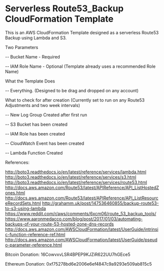 # Serverless Route53_Backup CloudFormation Template

This is an AWS CloudFormation Template designed as a serverless Route53 Backup using Lambda and S3.<p>

Two Parameters
     <p>
     -- Bucket Name - Required<p>
     -- IAM Role Name - Optional (Template already uses a recommended Role Name)<p>
What the Template Does<p>
     -- Everything. (Designed to be drag and dropped on any account)<p>
What to check for after creation  (Currently set to run on any Route53 Adjustments and two week intervals)<p>
     -- New Log Group Created after first run <p>
     -- S3 Bucket has been created <p>
     -- IAM Role has been created <p>
     -- CloudWatch Event has been created <p>
     -- Lambda Function Created <p>

References: <p>
http://boto3.readthedocs.io/en/latest/reference/services/lambda.html
http://boto3.readthedocs.io/en/latest/reference/services/s3.html
http://boto3.readthedocs.io/en/latest/reference/services/route53.html
http://docs.aws.amazon.com/Route53/latest/APIReference/API_ListHostedZones.html
http://docs.aws.amazon.com/Route53/latest/APIReference/API_ListResourceRecordSets.html
http://grahamm.uk/post/147536460855/backup-route53-to-s3-using-lambda
https://www.reddit.com/r/aws/comments/6xcm06/route_53_backup_tools/
https://www.aaronmedacco.com/blog/post/2017/01/03/automating-backups-of-your-route-53-hosted-zone-dns-records
http://docs.aws.amazon.com/AWSCloudFormation/latest/UserGuide/intrinsic-function-reference-ref.html
http://docs.aws.amazon.com/AWSCloudFormation/latest/UserGuide/pseudo-parameter-reference.html

<p>
Bitcoin Donation:   16CowvxvLSR4BPEP9KJZiR622UU7hGEce5 <p>
Ethereum Donation:	0xf75278bd6e2006e6ef4847c9a9293e509ab815c5<p>


